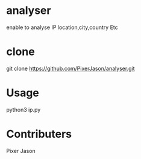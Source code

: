 # analyser
enable to analyse IP location,city,country Etc

# clone
git clone https://github.com/PixerJason/analyser.git

# Usage
python3 ip.py

# Contributers
Pixer Jason
